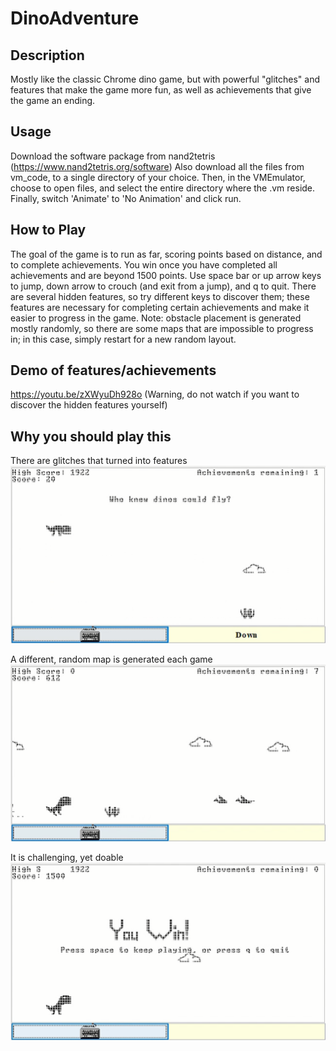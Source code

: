 # DinoAdventure

## Description
Mostly like the classic Chrome dino game, but with powerful "glitches" and features that make the game more fun, as well as achievements that give the game an ending.

## Usage
Download the software package from nand2tetris (https://www.nand2tetris.org/software)
Also download all the files from vm_code, to a single directory of your choice. Then, in the VMEmulator, choose to open files, and select the entire directory where the .vm reside. Finally, switch 'Animate' to 'No Animation' and click run.

## How to Play
The goal of the game is to run as far, scoring points based on distance, and to complete achievements. You win once you have completed all achievements and are beyond 1500 points.
Use space bar or up arrow keys to jump, down arrow to crouch (and exit from a jump), and q to quit. There are several hidden features, so try different keys to discover them;
these features are necessary for completing certain achievements and make it easier to progress in the game. 
Note: obstacle placement is generated mostly randomly, so there are some maps that are impossible to progress in; in this case, simply restart for a new random layout.

## Demo of features/achievements
https://youtu.be/zXWyuDh928o
(Warning, do not watch if you want to discover the hidden features yourself)

## Why you should play this
There are glitches that turned into features
![feature](./images/flying-dino.png)

A different, random map is generated each game
![terrain](./images/random-terrain.png)

It is challenging, yet doable 
![endscreen](./images/win-frame.png)
